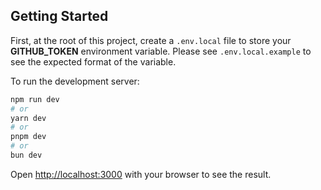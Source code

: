 ## Getting Started

First, at the root of this project, create a `.env.local` file to store your **GITHUB_TOKEN** environment variable. Please see `.env.local.example` to see the expected format of the variable.

To run the development server:

```bash
npm run dev
# or
yarn dev
# or
pnpm dev
# or
bun dev
```

Open [http://localhost:3000](http://localhost:3000) with your browser to see the result.
